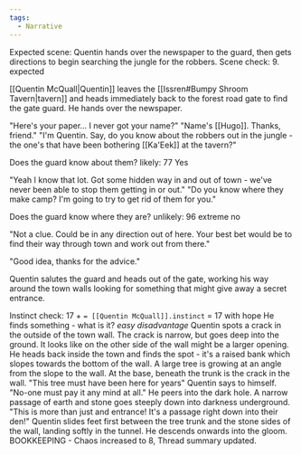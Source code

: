 ```yaml
---
tags:
  - Narrative
---
```

Expected scene: Quentin hands over the newspaper to the guard, then gets directions to begin searching the jungle for the robbers.
Scene check: 9. expected

[[Quentin McQuall|Quentin]] leaves the [[Issren#Bumpy Shroom Tavern|tavern]] and heads immediately back to the  forest road gate to find the gate guard. He hands over the newspaper.

"Here's your paper... I never got your name?"
"Name's [[Hugo]]. Thanks, friend."
"I'm Quentin. Say, do you know about the robbers out in the jungle - the one's that have been bothering [[Ka'Eek]] at the tavern?"

Does the guard know about them?
likely: 77 Yes

"Yeah I know that lot. Got some hidden way in and out of town - we've never been able to stop them getting in or out."
"Do you know where they make camp? I'm going to try to get rid of them for you."

Does the guard know where they are?
unlikely: 96 extreme no

"Not a clue. Could be in any direction out of here. Your best bet would be to find their way through town and work out from there."

"Good idea, thanks for the advice."

Quentin salutes the guard and heads out of the gate, working his way around the town walls looking for something that might give away a secret entrance.

Instinct check: 17 + `= [[Quentin McQuall]].instinct` = 17 with hope
He finds something - what is it?
*easy disadvantage*
Quentin spots a crack in the outside of the town wall. The crack is narrow, but goes deep into the ground. It looks like on the other side of the wall might be a larger opening.
He heads back inside the town and finds the spot - it's a raised bank which slopes towards the bottom of the wall. A large tree is growing at an angle from the slope to the wall. At the base, beneath the trunk is the crack in the wall.
"This tree must have been here for years" Quentin says to himself. "No-one must pay it any mind at all."
He peers into the dark hole. A narrow passage of earth and stone goes steeply down into darkness underground.
"This is more than just and entrance! It's a passage right down into their den!"
Quentin slides feet first between the tree trunk and the stone sides of the wall, landing softly in the tunnel. He descends onwards into the gloom.
BOOKKEEPING - Chaos increased to 8, Thread summary updated.